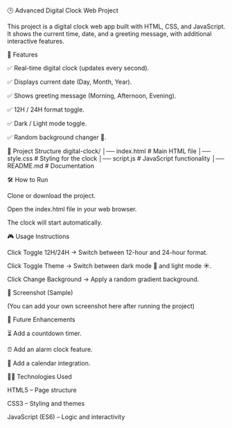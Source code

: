 🕒 Advanced Digital Clock Web Project

This project is a digital clock web app built with HTML, CSS, and JavaScript.
It shows the current time, date, and a greeting message, with additional interactive features.

🚀 Features

✅ Real-time digital clock (updates every second).

✅ Displays current date (Day, Month, Year).

✅ Shows greeting message (Morning, Afternoon, Evening).

✅ 12H / 24H format toggle.

✅ Dark / Light mode toggle.

✅ Random background changer 🎨.

📂 Project Structure
digital-clock/
│── index.html   # Main HTML file
│── style.css    # Styling for the clock
│── script.js    # JavaScript functionality
│── README.md    # Documentation

🛠️ How to Run

Clone or download the project.

Open the index.html file in your web browser.

The clock will start automatically.

🎮 Usage Instructions

Click Toggle 12H/24H → Switch between 12-hour and 24-hour format.

Click Toggle Theme → Switch between dark mode 🌙 and light mode ☀️.

Click Change Background → Apply a random gradient background.

📸 Screenshot (Sample)

(You can add your own screenshot here after running the project)

📌 Future Enhancements

⏳ Add a countdown timer.

⏰ Add an alarm clock feature.

📅 Add a calendar integration.

👩‍💻 Technologies Used

HTML5 – Page structure

CSS3 – Styling and themes

JavaScript (ES6) – Logic and interactivity
